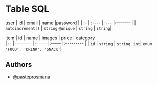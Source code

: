 # Table SQL

user
| id | email | name |password |
| :- | :---- | :--- |:------- |
| `autoincrement()` | `string` `@unique` | `string` | `string`|

item
| id | name | images | price | category  
| :- | :------- | :----- |:----- |:--------- |
| `id` | `string` | `string`| `int`| `enum 'FOOD', 'DRINK', 'SNACK'`|

## Authors

- [@pasteprosmana](https://www.github.com/mamsky)

